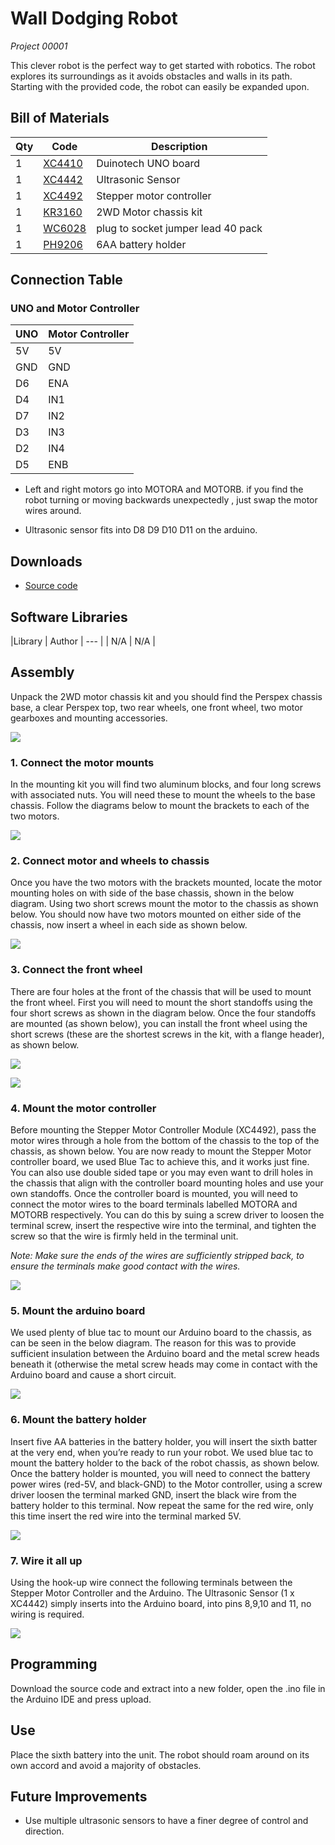 # Wall Dodging Robot
_Project 00001_

This clever robot is the perfect way to get started with robotics. The robot explores
its surroundings as it avoids obstacles and walls in its path. Starting with the
provided code, the robot can easily be expanded upon.

## Bill of Materials
| Qty | Code | Description |
| --- | --- | ---|
|1 | [XC4410](http://jaycar.com.au/p/XC4410) | Duinotech UNO board
|1 | [XC4442](http://jaycar.com.au/p/XC4442) | Ultrasonic Sensor
|1 | [XC4492](http://jaycar.com.au/p/XC4492) | Stepper motor controller
|1 | [KR3160](http://jaycar.com.au/p/KR3160) | 2WD Motor chassis kit
|1 | [WC6028](http://jaycar.com.au/p/WC6028) | plug to socket jumper lead 40 pack
|1 | [PH9206](http://jaycar.com.au/p/PH9206) | 6AA battery holder

## Connection Table
### UNO and Motor Controller
| UNO | Motor Controller |
| --- | --- |
|5V| 5V |
|GND | GND |
| D6 | ENA |
| D4 | IN1
|D7 | IN2
|D3 | IN3
|D2 | IN4
|D5 | ENB

* Left and right motors go into MOTORA and MOTORB. if you find the robot turning or
moving backwards unexpectedly , just swap the motor wires around.

* Ultrasonic sensor fits into D8 D9 D10 D11 on the arduino.

## Downloads
* [Source code](http://github.com/duinotech/Wall-Dodging-Robot/archive/master.zip)

## Software Libraries
|Library | Author
| --- |
| N/A | N/A |

## Assembly

Unpack the 2WD motor chassis kit and you should find the Perspex chassis base,
a clear Perspex top, two rear wheels, one front wheel, two motor gearboxes and
mounting accessories.

![](images/NPI00001a.jpg)

### 1. Connect the motor mounts
In the mounting kit you will find two aluminum blocks, and four long screws
with associated nuts. You will need these to mount the wheels to the base chassis. Follow the diagrams below to mount the brackets to each of the two motors.

![](images/NPI00001b.png)

### 2. Connect motor and wheels to chassis

Once you have the two motors with the brackets mounted, locate the motor mounting holes on with side of the base chassis, shown in the below diagram. Using two short screws mount the motor to the chassis as shown below. You should now have two motors mounted on either side of the chassis, now insert a wheel in each side as shown below.

![](images/NPI00001c.png)

### 3. Connect the front wheel

There are four holes at the front of the chassis that will be used to mount the front wheel. First you will need to mount the short standoffs using the four short screws as shown in the diagram below. Once the four standoffs are mounted (as shown below), you can install the front wheel using the short screws (these are the shortest screws in the kit, with a flange header), as shown below.

![](images/NPI00001d.png)

![](images/NPI00001e.png)

### 4. Mount the motor controller

Before mounting the Stepper Motor Controller Module (XC4492), pass the motor wires through a hole from the bottom of the chassis to the top of the chassis, as shown below. You are now ready to mount the Stepper Motor controller board, we used Blue Tac to achieve this, and it works just fine. You can also use double sided tape or you may even want to drill holes in the chassis that align with the controller board mounting holes and use your own standoffs.
Once the controller board is mounted, you will need to connect the motor wires to the board terminals labelled MOTORA and MOTORB respectively. You can do this by suing a screw driver to loosen the terminal screw, insert the respective wire into the terminal, and tighten the screw so that the wire is firmly held in the terminal unit.

_Note: Make sure the ends of the wires are sufficiently stripped back, to ensure the terminals make good contact with the wires._

![](images/NPI00001f.png)

### 5. Mount the arduino board
We used plenty of blue tac to mount our Arduino board to the chassis, as can be seen in the below diagram. The reason for this was to provide sufficient insulation between the Arduino board and the metal screw heads beneath it (otherwise the metal screw heads may come in contact with the Arduino board and cause a short circuit.

![](images/NPI00001g.png)

### 6. Mount the battery holder
Insert five AA batteries in the battery holder, you will insert the sixth batter at the very end, when you’re ready to run your robot. We used blue tac to mount the battery holder to the back of the robot chassis, as shown below. Once the battery holder is mounted, you will need to connect the battery power wires (red-5V, and black-GND) to the Motor controller, using a screw driver loosen the terminal marked GND, insert the black wire from the battery holder to this terminal. Now repeat the same for the red wire, only this time insert the red wire into the terminal marked 5V.

![](images/NPI00001h.png)

### 7. Wire it all up
Using the hook-up wire connect the following terminals between the Stepper Motor Controller and the Arduino. The Ultrasonic Sensor (1 x XC4442) simply inserts into the Arduino board, into pins 8,9,10 and 11, no wiring is required.

![](images/NPI00001i.png)

## Programming
Download the source code and extract into a new folder, open the .ino file in the Arduino IDE and press upload.

## Use
Place the sixth battery into the unit. The robot should roam around on its own accord and avoid a majority of obstacles.

## Future Improvements
* Use multiple ultrasonic sensors to have a finer degree of control and direction.
